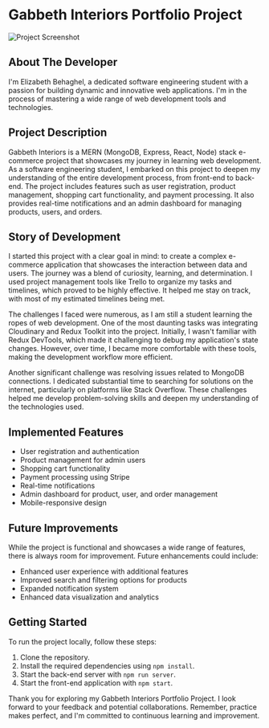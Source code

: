 # Gabbeth Interiors Portfolio Project

![Project Screenshot]()

## About The Developer

I'm Elizabeth Behaghel, a dedicated software engineering student with a passion for building dynamic and innovative web applications. I'm in the process of mastering a wide range of web development tools and technologies.

## Project Description

Gabbeth Interiors is a MERN (MongoDB, Express, React, Node) stack e-commerce project that showcases my journey in learning web development. As a software engineering student, I embarked on this project to deepen my understanding of the entire development process, from front-end to back-end. The project includes features such as user registration, product management, shopping cart functionality, and payment processing. It also provides real-time notifications and an admin dashboard for managing products, users, and orders.

## Story of Development

I started this project with a clear goal in mind: to create a complex e-commerce application that showcases the interaction between data and users. The journey was a blend of curiosity, learning, and determination. I used project management tools like Trello to organize my tasks and timelines, which proved to be highly effective. It helped me stay on track, with most of my estimated timelines being met.

The challenges I faced were numerous, as I am still a student learning the ropes of web development. One of the most daunting tasks was integrating Cloudinary and Redux Toolkit into the project. Initially, I wasn't familiar with Redux DevTools, which made it challenging to debug my application's state changes. However, over time, I became more comfortable with these tools, making the development workflow more efficient.

Another significant challenge was resolving issues related to MongoDB connections. I dedicated substantial time to searching for solutions on the internet, particularly on platforms like Stack Overflow. These challenges helped me develop problem-solving skills and deepen my understanding of the technologies used.

## Implemented Features

- User registration and authentication
- Product management for admin users
- Shopping cart functionality
- Payment processing using Stripe
- Real-time notifications
- Admin dashboard for product, user, and order management
- Mobile-responsive design

## Future Improvements

While the project is functional and showcases a wide range of features, there is always room for improvement. Future enhancements could include:

- Enhanced user experience with additional features
- Improved search and filtering options for products
- Expanded notification system
- Enhanced data visualization and analytics

## Getting Started

To run the project locally, follow these steps:

1. Clone the repository.
2. Install the required dependencies using `npm install`.
3. Start the back-end server with `npm run server`.
4. Start the front-end application with `npm start`.


Thank you for exploring my Gabbeth Interiors Portfolio Project. I look forward to your feedback and potential collaborations. Remember, practice makes perfect, and I'm committed to continuous learning and improvement.

